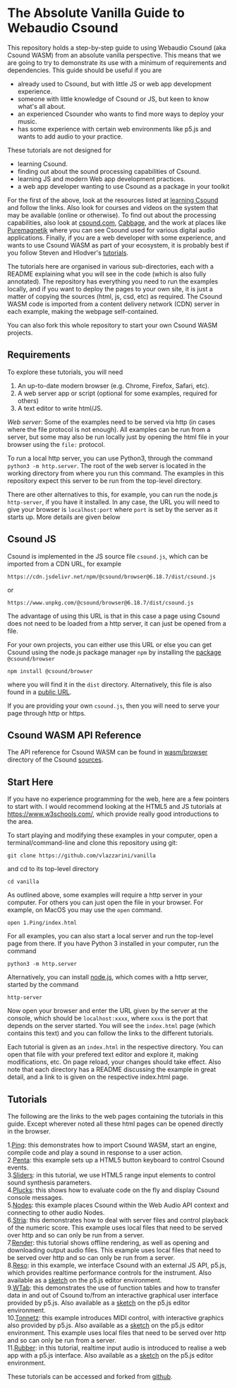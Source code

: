 The Absolute Vanilla Guide to Webaudio Csound
========

This repository holds a step-by-step guide to using Webaudio Csound (aka Csound
WASM) from an absolute vanilla perspective. This means that we are going to try to demonstrate its use with a minimum of requirements and dependencies. This guide should be useful if you are

* already used to Csound, but with little JS or web app development experience.
* someone with little knowledge of Csound or JS, but keen to know what's all about.
* an experienced Csounder who wants to find more ways to deploy your music.
* has some experience with certain web environments like p5.js and wants to add audio to your practice.

These tutorials are not designed for

* learning Csound.
* finding out about the sound processing capabilities of Csound.
* learning JS and modern Web app development practices.
* a web app developer wanting to use Csound as a package in your toolkit

For the first of the above, look at the resources listed at [learning Csound](https://csound.com/get-started.html) and follow the links. Also look for
courses and videos on the system that may be available (online or otherwise).
To find out about the processing capabilities, also look at [csound.com](https://csound.com), [Cabbage](https://cabbageaudio.com/),
and the work at places like [Puremagnetik](https://puremagnetik.com/)
where you can see Csound used for various digital audio
applications. Finally, if you are a web developer with some
experience, and wants to use Csound WASM as part of your ecosystem,
it is probably best if you follow Steven and Hlodver's
[tutorials](http://kunstmusik.github.io/icsc2022-csound-web).


The tutorials here are organised in various sub-directories, each
with a README explaining what you will see in the code (which is also
fully annotated). The repository has everything you need to run the
examples locally, and if you want to deploy the pages to your own
site, it is just a matter of copying the sources (html, js, csd, etc)
as required. The Csound WASM code is imported from a
content delivery network (CDN) server in each example, making
the webpage self-contained.

You can also fork this whole repository to start your
own Csound WASM projects.

Requirements
----

To explore these tutorials, you will need

1. An up-to-date modern browser (e.g. Chrome, Firefox, Safari, etc).  
2. A web server app or script (optional for some examples, required
   for others)
3. A text editor to write html/JS.

*Web server*: Some of the examples need to be served via
http (in cases where the file protocol is not enough). All examples
can be run from a server, but some may also be run locally just by
opening the html file in your browser using the `file:` protocol.

To run a local http server, you can use Python3, through the command
`python3 -m http.server`.  The root of the web server is located in
the working directory from where you run this command. The examples in
this repository expect this server to be run from the top-level directory.

There are other alternatives to this, for example, you can run the node.js
`http-server`, if you have it installed. In any case, the URL you will
need to give your browser is `localhost:port` where `port` is set by
the server as it starts up. More details are given below

Csound JS
---

Csound is implemented in the JS source file `csound.js`, which can be
imported from a CDN URL, for example

```
https://cdn.jsdelivr.net/npm/@csound/browser@6.18.7/dist/csound.js
```

or

```
https://www.unpkg.com/@csound/browser@6.18.7/dist/csound.js
```

The advantage of using this URL is that in this case a page using Csound does not
need to be loaded from a http server, it can just be opened from a
file.

For your own projects, you can either use this URL or else you can get Csound
using the node.js package manager `npm` by installing the
[package](https://www.npmjs.com/package/@csound/browser) `@csound/browser`

```
npm install @csound/browser
```

where you will find it in the `dist` directory. Alternatively, this
file is also found in a
[public URL](https://www.jsdelivr.com/package/npm/@csound/browser?path=dist).

If you are providing your own `csound.js`, then you will need to serve
your page through http or https.


Csound WASM API Reference
-------

The API reference for Csound WASM can be found in
[wasm/browser](https://github.com/csound/csound/tree/master/wasm/browser)
directory of the Csound [sources](https://github.com/csound/csound).

Start Here
-------

If you have no experience programming for the web, here are a few
pointers to start with. I would recommend looking at the HTML5 and JS
tutorials at https://www.w3schools.com/, which provide really good
introductions to the area.

To start playing and modifying these examples in your computer,
open a terminal/command-line and clone this repository using git:

```
git clone https://github.com/vlazzarini/vanilla
```

and cd to its top-level directory

```
cd vanilla
```

As outlined above, some examples will require a http server in your
computer. For others you can just open the file in your browser. For
example, on MacOS you may use the `open` command.

```
open 1.Ping/index.html
```

For all examples, you can also start a local server and run the top-level
page from there. If you have Python 3 installed in your computer, run
the command

```
python3 -m http.server
```

Alternatively, you can install [node.js](https://nodejs.org/en/download/),
which comes with a http server, started by the command

```
http-server
```

Now open your browser and enter the URL given by the server at the
console, which should be `localhost:xxxx`, where `xxxx` is the port
that depends on the server started. You will see the `index.html`
page (which contains this text) and you can follow the links to the different tutorials.

Each tutorial is given as an `index.html` in the respective directory.
You can open that file with your prefered text editor and explore it,
making modifications, etc. On page reload, your changes should take
effect. Also note that each directory has a README discussing the
example in great detail, and a link to is given on the respective
index.html page.

Tutorials
---

The following are the links to the web pages containing the tutorials
in this guide. Except wherever noted all these html pages can be
opened directly in the browser.

1.[Ping](1.Ping/.): this demonstrates how to import
Csound WASM, start an engine, compile code and play a sound in
response to a user action.  
2.[Penta](2.Penta/.): this example sets up a HTML5
  button keyboard to control Csound events.  
3.[Sliders](3.Sliders/): in this tutorial, we use HTML5
  range input elements to control sound synthesis parameters.  
4.[Plucks](4.Plucks/.): this shows how to evaluate code on
the fly and display Csound console messages.  
5.[Nodes](5.Nodes/.): this example places Csound within the
 Web Audio API context and connecting to other audio Nodes.  
6.[Stria](6.Stria/.): this demonstrates how to deal with
server files and control playback of the numeric score. This example
uses local files that need to be served over http and so can only
be run from a server.  
7.[Render](7.Render/.): this tutorial shows offline
  rendering, as well as opening and downloading output audio
  files. This example uses local files that need to be served over http and so can only
  be run from a server.  
8.[Reso](8.Reso/.): in this example, we
  interface Csound with an external JS API, p5.js, which
  provides realtime performance controls for the instrument. Also
  available as a
  [sketch](https://editor.p5js.org/vlazzarini/sketches/rDcPlRF3w)
  on the p5.js editor environment.  
9.[WTab](9.WTab/.): this demonstrates the use of
  function tables and how to transfer data in and out of Csound to/from an
  interactive graphical user interface provided by p5.js.  Also
  available as a
  [sketch](https://editor.p5js.org/vlazzarini/sketches/1gWAWKZkd)
  on the p5.js editor environment.  
10.[Tonnetz](10.Tonnetz/.): this example introduces MIDI control,
  with interactive graphics also provided by p5.js. Also
  available as a
  [sketch](https://editor.p5js.org/vlazzarini/sketches/vZIDsTYhQ)
  on the p5.js editor environment. This example
  uses local files that need to be served over http and so can only 
  be run from a server.  
11.[Rubber](11.Rubber/.): in this tutorial, realtime input audio is
introduced to realise a web app with a p5.js interface.  Also
  available as a
  [sketch](https://editor.p5js.org/vlazzarini/sketches/4F4NBQ0Fy)
  on the p5.js editor environment.  

These tutorials can be accessed and forked from
[github](https://github.com/vlazzarini/vanilla/).







